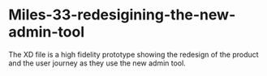 # Miles-33-redesigining-the-new-admin-tool

The XD file is a high fidelity prototype showing the redesign of the product and the user journey as they use the new admin tool.
